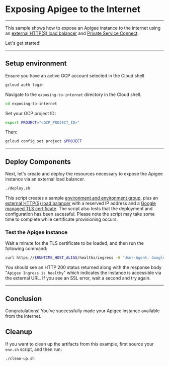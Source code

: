 # Exposing Apigee to the Internet

---
This sample shows how to expose an Apigee instance to the internet using an [external HTTP(S) load balancer](https://cloud.google.com/load-balancing/docs/https) and [Private Service Connect](https://cloud.google.com/apigee/docs/api-platform/system-administration/northbound-networking-psc).

Let's get started!

---

## Setup environment

Ensure you have an active GCP account selected in the Cloud shell

```sh
gcloud auth login
```

Navigate to the `exposing-to-internet` directory in the Cloud shell.

```sh
cd exposing-to-internet
```

Set your GCP project ID:

```sh
export PROJECT="<GCP_PROJECT_ID>"
```

Then:

```sh
gcloud config set project $PROJECT
```

---

## Deploy Components

Next, let's create and deploy the resources necessary to expose the Apigee instance via an external load balancer.

```sh
./deploy.sh
```

This script creates a sample [environment and environment group](https://cloud.google.com/apigee/docs/api-platform/fundamentals/environments-overview), plus an [external HTTP(S) load balancer](https://cloud.google.com/load-balancing/docs/https) with a reserved IP address and a [Google managed TLS certificate](https://cloud.google.com/load-balancing/docs/ssl-certificates/google-managed-certs). The script also tests that the deployment and configuration has been sucessful. Please note the script may take some time to complete while certificate provisioning occurs.


### Test the Apigee instance

Wait a minute for the TLS certificate to be loaded, and then run the following command:
```sh
curl https://$RUNTIME_HOST_ALIAS/healthz/ingress -H 'User-Agent: GoogleHC'
```

You should see an HTTP 200 status returned along with the response body "`Apigee Ingress is healthy`" which indicates the instance is accessible via the external URL.  If you see an SSL error, wait a second and try again.

---
## Conclusion

<walkthrough-conclusion-trophy></walkthrough-conclusion-trophy>

Congratulations! You've successfully made your Apigee instance available from the internet.

<walkthrough-inline-feedback></walkthrough-inline-feedback>

## Cleanup

If you want to clean up the artifacts from this example, first source your `env.sh` script, and then run:

```bash
./clean-up.sh
```
